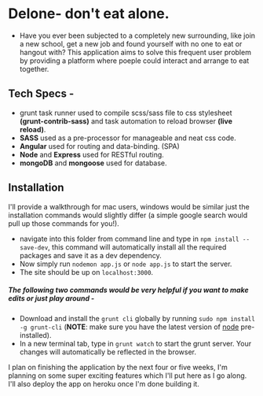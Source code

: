 # Delone- don't eat alone.

- Have you ever been subjected to a completely new surrounding, like join a new school, get a new job and found yourself with no one to eat or hangout with?  This application aims to solve this frequent user problem by providing a platform where poeple could interact and arrange to eat together. 

## Tech Specs - 
* grunt task runner used to compile scss/sass file to css stylesheet __(grunt-contrib-sass)__ and task automation to reload browser __(live reload)__.
* __SASS__ used as a pre-processor for manageable and neat css code.
* __Angular__ used for routing and data-binding. (SPA)
* __Node__ and __Express__ used for RESTful routing. 
* __mongoDB__ and __mongoose__ used for database.

## Installation
I'll provide a walkthrough for mac users, windows would be similar just the installation commands would slightly differ (a simple google search would pull up those commands for you!). 

* navigate into this folder from command line and type in ```npm install --save-dev```, this command will automatically install all the required packages and save it as a dev dependency. 
* Now simply run ```nodemon app.js``` or ```node app.js``` to start the server.
* The site should be up on ```localhost:3000```.
 ##### The following two commands would be very helpful if you want to make edits or just play around - 
* Download and install the ```grunt cli``` globally by running ```sudo npm install -g grunt-cli``` (__NOTE__: make sure you have the latest version of [node](https://nodejs.org/en/download/) pre-installed). 
* In a new terminal tab, type in ```grunt watch``` to start the grunt server. Your changes will automatically be reflected in the browser. 

I plan on finishing the application by the next four or five weeks, I'm planning on some super exciting features which I'll put here as I go along. I'll also deploy the app on heroku once I'm done building it. 
